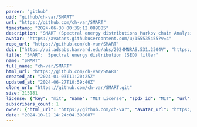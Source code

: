 ```yaml
---
parser: "github"
uid: "github/ch-var/SMART"
url: "https://github.com/ch-var/SMART"
timestamp: "2024-06-30 00:39:12.089085"
description: "SMART (Spectral energy distributions Markov chain Analysis with Radiative Transfer models) is an open-source tool that implements a Bayesian Markov chain Monte Carlo (MCMC) method to fit the ultraviolet to millimetre spectral energy distributions (SEDs) of galaxies exclusively with radiative transfer models."
avatar: "https://avatars.githubusercontent.com/u/155535455?v=4"
repo_url: "https://github.com/ch-var/SMART"
doi: ["https://ui.adsabs.harvard.edu/abs/2024MNRAS.531.2304V", "https://ui.adsabs.harvard.edu/abs/2024ascl.soft06003V/abstract"]
title: "SMART:  Spectral energy distribution (SED) fitter"
name: "SMART"
full_name: "ch-var/SMART"
html_url: "https://github.com/ch-var/SMART"
created_at: "2024-01-03T11:20:25Z"
updated_at: "2024-06-27T10:59:46Z"
clone_url: "https://github.com/ch-var/SMART.git"
size: 215181
license: {"key": "mit", "name": "MIT License", "spdx_id": "MIT", "url": "https://api.github.com/licenses/mit", "node_id": "MDc6TGljZW5zZTEz"}
subscribers_count: 1
owner: {"html_url": "https://github.com/ch-var", "avatar_url": "https://avatars.githubusercontent.com/u/155535455?v=4", "login": "ch-var", "type": "User"}
date: "2024-10-12 14:24:04.398087"
---
```

